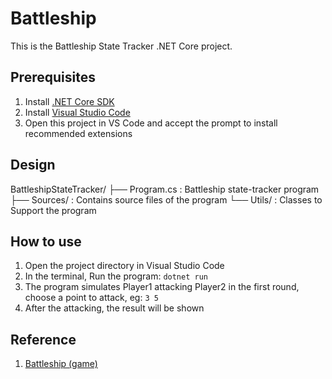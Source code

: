 # Battleship

This is the Battleship State Tracker .NET Core project. 

## Prerequisites

1. Install [.NET Core SDK](https://dotnet.microsoft.com/download)
2. Install [Visual Studio Code](https://code.visualstudio.com/)
3. Open this project in VS Code and accept the prompt to install recommended extensions


## Design
BattleshipStateTracker/ 
├── Program.cs  : Battleship state-tracker program  
├── Sources/    : Contains source files of the program
└── Utils/      : Classes to Support the program

## How to use
1. Open the project directory in Visual Studio Code
2. In the terminal, Run the program: ```dotnet run```
3. The program simulates Player1 attacking Player2 in the first round, choose a point to attack, eg: ```3 5```
4. After the attacking, the result will be shown


## Reference
1. [Battleship (game)](https://en.wikipedia.org/wiki/Battleship_(game))